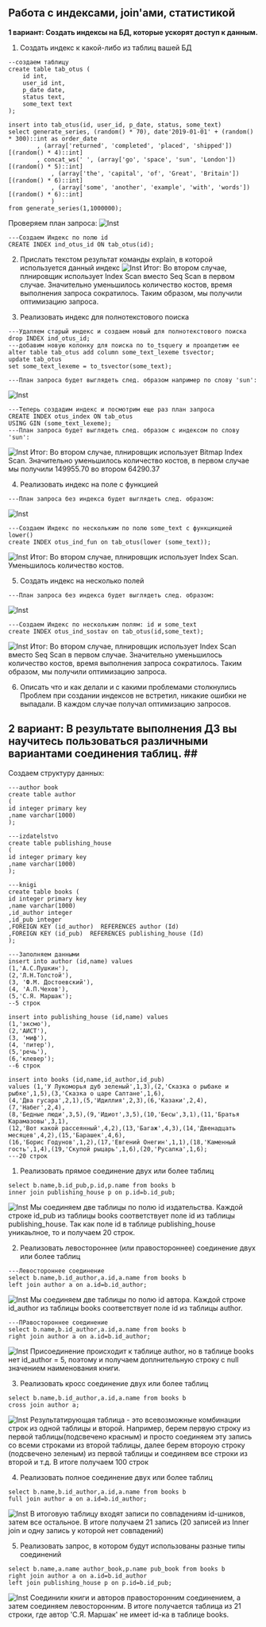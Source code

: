 ## **Работа с индексами, join'ами, статистикой**

**1 вариант: Создать индексы на БД, которые ускорят доступ к данным.**</br>
1. Создать индекс к какой-либо из таблиц вашей БД</br>
```postgres
--создаем таблицу
create table tab_otus (
    id int,
    user_id int,
    p_date date,
    status text,
    some_text text
);

insert into tab_otus(id, user_id, p_date, status, some_text)
select generate_series, (random() * 70), date'2019-01-01' + (random() * 300)::int as order_date
        , (array['returned', 'completed', 'placed', 'shipped'])[(random() * 4)::int]
        , concat_ws(' ', (array['go', 'space', 'sun', 'London'])[(random() * 5)::int]
            , (array['the', 'capital', 'of', 'Great', 'Britain'])[(random() * 6)::int]
            , (array['some', 'another', 'example', 'with', 'words'])[(random() * 6)::int]
            )
from generate_series(1,1000000);
```
Проверяем план запроса:
![Inst](scrin_11/tab.png) 
```postgres
---Создаем Индекс по полю id
CREATE INDEX ind_otus_id ON tab_otus(id);
```
2. Прислать текстом результат команды explain, в которой используется данный индекс
![Inst](scrin_11/ind.png) 
Итог: Во втором случае, плнировщик использует Index Scan вместо Seq Scan в первом случае.
Значительно уменьшилось количество костов, время выполнения запроса сократилось. Таким образом, мы получили оптимизацию запроса.</br>  

3. Реализовать индекс для полнотекстового поиска
```postgres
---Удаляем старый индекс и создаем новый для полнотекстового поиска
drop INDEX ind_otus_id;
---добавим новую колонку для поиска по to_tsquery и проапдетим ее 
alter table tab_otus add column some_text_lexeme tsvector;
update tab_otus
set some_text_lexeme = to_tsvector(some_text);

---План запроса будет выглядеть след. образом например по слову 'sun':
```
![Inst](scrin_11/ind_text.png) 

```postgres
---Теперь создадим индекс и посмотрим еще раз план запроса
CREATE INDEX otus_index ON tab_otus
USING GIN (some_text_lexeme);
---План запроса будет выглядеть след. образом c индексом по слову 'sun':
```
![Inst](scrin_11/ind_text_1.png) 
Итог: Во втором случае, плнировщик использует Bitmap Index Scan.
Значительно уменьшилось количество костов, в первом случае мы получили 149955.70 во втором 64290.37</br>

4. Реализовать индекс на поле с функцией
```postgres
---План запроса без индекса будет выглядеть след. образом:
```
![Inst](scrin_11/ind_fun.png) 
```postgres
---Создаем Индекс по нескольким по полю some_text с функцикцией lower()
create INDEX otus_ind_fun on tab_otus(lower (some_text));
```
![Inst](scrin_11/ind_fun1.png) 
Итог:  Во втором случае, плнировщик использует Index Scan. Уменьшилось количество костов.</br>  

5. Создать индекс на несколько полей
```postgres
---План запроса без индекса будет выглядеть след. образом:
```
![Inst](scrin_11/ind_sostav.png) 
```postgres
---Создаем Индекс по нескольким полям: id и some_text
create INDEX otus_ind_sostav on tab_otus(id,some_text);
```
![Inst](scrin_11/ind_sostav1.png) 
Итог: Во втором случае, плнировщик использует Index Scan вместо Seq Scan в первом случае.
Значительно уменьшилось количество костов, время выполнения запроса сократилось. Таким образом, мы получили оптимизацию запроса.</br>  

6. Описать что и как делали и с какими проблемами столкнулись</br>
Проблем при создании индексов не встретил, никакие ошибки не выпадали.
В каждом случае получал оптимизацию запросов. 


## **2 вариант: В результате выполнения ДЗ вы научитесь пользоваться различными вариантами соединения таблиц.** ##</br>
Создаем структуру данных:
```postgres
---author book
create table author
(
id integer primary key
,name varchar(1000)
);

---izdatelstvo
create table publishing_house
(
id integer primary key
,name varchar(1000)
);

---knigi
create table books (
id integer primary key
,name varchar(1000) 
,id_author integer 
,id_pub integer
,FOREIGN KEY (id_author)  REFERENCES author (Id)
,FOREIGN KEY (id_pub)  REFERENCES publishing_house (Id)
);

---Заполняем данными
insert into author (id,name) values 
(1,'А.С.Пушкин'), 
(2,'Л.Н.Толстой'), 
(3, 'Ф.М. Достоевский'), 
(4, 'А.П.Чехов'), 
(5,'С.Я. Маршак');
--5 строк

insert into publishing_house (id,name) values 
(1,'эксмо'), 
(2,'АИСТ'), 
(3, 'миф'), 
(4, 'питер'), 
(5,'речь'),
(6,'клевер');
--6 строк

insert into books (id,name,id_author,id_pub)
values (1,'У Лукоморья дуб зеленый',1,3),(2,'Сказка о рыбаке и рыбке',1,5),(3,'Сказка о царе Салтане',1,6),
(4,'Два гусара',2,1),(5,'Идиллия',2,3),(6,'Казаки',2,4),(7,'Набег',2,4),
(8,'Бедные люди',3,5),(9,'Идиот',3,5),(10,'Бесы',3,1),(11,'Братья Карамазовы',3,1),
(12,'Вот какой рассеянный',4,2),(13,'Багаж',4,3),(14,'Двенадцать месяцев',4,2),(15,'Барашек',4,6),
(16,'Борис Годунов',1,2),(17,'Евгений Онегин',1,1),(18,'Каменный гость',1,4),(19,'Скупой рыцарь',1,6),(20,'Русалка',1,6);
---20 строк
```
1. Реализовать прямое соединение двух или более таблиц
```postgres
select b.name,b.id_pub,p.id,p.name from books b
inner join publishing_house p on p.id=b.id_pub;
```
![Inst](scrin_11/inner.png) 
Мы соединяем две таблицы по полю id издательства. Каждой строке id_pub из таблицы books соответствует поле id из таблицы publishing_house. Так как поле id в таблице publishing_house уникаьлное, то и получаем 20 строк. 

2. Реализовать левостороннее (или правостороннее) соединение двух или более таблиц
```postgres
---Левостороннее соединение
select b.name,b.id_author,a.id,a.name from books b
left join author a on a.id=b.id_author;
```
![Inst](scrin_11/left.png) 
Мы соединяем две таблицы по полю id автора. Каждой строке id_author из таблицы books соответствует поле id из таблицы author.
```postgres
---ПРавостороннее соединение
select b.name,b.id_author,a.id,a.name from books b
right join author a on a.id=b.id_author;
```
![Inst](scrin_11/right.png) 
Присоединение происходит к таблице author, но в таблице books нет id_author = 5, поэтому и получаем доплнительную строку с null значением наименования книги. 

3. Реализовать кросс соединение двух или более таблиц
```postgres
select b.name,b.id_author,a.id,a.name from books b
cross join author a; 
```
![Inst](scrin_11/cross.png) 
Результатирующая таблица - это всевозможные комбинации строк из одной таблицы и второй. 
Например, берем первую строку из первой таблицы(подсвечено красным) и просто соединяем эту запись со всеми строками из второй таблицы, далее берем второую строку (подсвечено зеленым) из первой таблицы и соединяем все строки из второй и т.д. В итоге получаем 100 строк

4. Реализовать полное соединение двух или более таблиц
```postgres
select b.name,b.id_author,a.id,a.name from books b
full join author a on a.id=b.id_author;
```
![Inst](scrin_11/ful.png) 
В итоговую таблицу входят записи по совпадениям id-шников, затем все остальное. В итоге получаем 21 запись (20 записей из Inner join и одну запись у которой нет совпадений)

5. Реализовать запрос, в котором будут использованы разные типы соединений
```postgres
select b.name,a.name author_book,p.name pub_book from books b
right join author a on a.id=b.id_author
left join publishing_house p on p.id=b.id_pub;
```
![Inst](scrin_11/raz.png) 
Соединили книги и авторов правосторонним соединением, а затем соединяем левосторонним.
В итоге получается таблица из 21 строки, где автор 'С.Я. Маршак' не имеет id-ка в таблице books.
